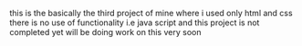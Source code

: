 this is the basically the third project of mine where i used only html and css there is no use of functionality i.e java script and this project is not completed yet will be doing work on this very soon
